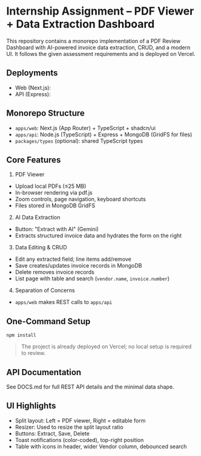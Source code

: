 # Internship Assignment – PDF Viewer + Data Extraction Dashboard

This repository contains a monorepo implementation of a PDF Review Dashboard with AI-powered invoice data extraction, CRUD, and a modern UI. It follows the given assessment requirements and is deployed on Vercel.

## Deployments
- Web (Next.js): <your web vercel url>
- API (Express): <your api vercel url>

## Monorepo Structure
- `apps/web`: Next.js (App Router) + TypeScript + shadcn/ui
- `apps/api`: Node.js (TypeScript) + Express + MongoDB (GridFS for files)
- `packages/types` (optional): shared TypeScript types

## Core Features
1) PDF Viewer
- Upload local PDFs (≤25 MB)
- In-browser rendering via pdf.js
- Zoom controls, page navigation, keyboard shortcuts
- Files stored in MongoDB GridFS

2) AI Data Extraction
- Button: "Extract with AI" (Gemini)
- Extracts structured invoice data and hydrates the form on the right

3) Data Editing & CRUD
- Edit any extracted field; line items add/remove
- Save creates/updates invoice records in MongoDB
- Delete removes invoice records
- List page with table and search (`vendor.name`, `invoice.number`)

4) Separation of Concerns
- `apps/web` makes REST calls to `apps/api`

## One-Command Setup
```
npm install
```

> The project is already deployed on Vercel; no local setup is required to review.

## API Documentation
See DOCS.md for full REST API details and the minimal data shape.

## UI Highlights
- Split layout: Left = PDF viewer, Right = editable form
- Resizer: Used to resize the split layout ratio
- Buttons: Extract, Save, Delete
- Toast notifications (color-coded), top-right position
- Table with icons in header, wider Vendor column, debounced search